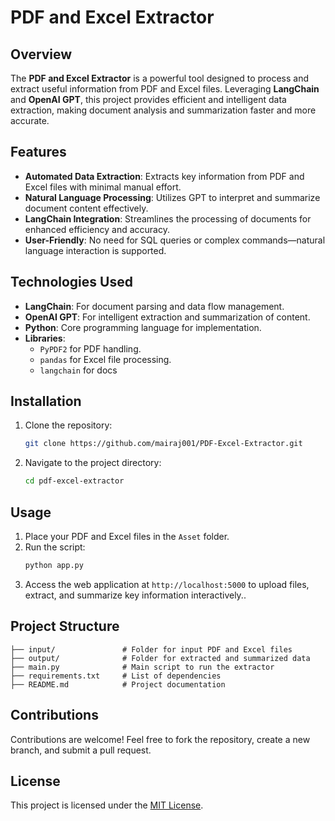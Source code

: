 # PDF and Excel Extractor

## Overview
The **PDF and Excel Extractor** is a powerful tool designed to process and extract useful information from PDF and Excel files. Leveraging **LangChain** and **OpenAI GPT**, this project provides efficient and intelligent data extraction, making document analysis and summarization faster and more accurate.

## Features
- **Automated Data Extraction**: Extracts key information from PDF and Excel files with minimal manual effort.
- **Natural Language Processing**: Utilizes GPT to interpret and summarize document content effectively.
- **LangChain Integration**: Streamlines the processing of documents for enhanced efficiency and accuracy.
- **User-Friendly**: No need for SQL queries or complex commands—natural language interaction is supported.

## Technologies Used
- **LangChain**: For document parsing and data flow management.
- **OpenAI GPT**: For intelligent extraction and summarization of content.
- **Python**: Core programming language for implementation.
- **Libraries**: 
  - `PyPDF2` for PDF handling.
  - `pandas` for Excel file processing.
  - `langchain` for docs

## Installation
1. Clone the repository:
   ```bash
   git clone https://github.com/mairaj001/PDF-Excel-Extractor.git
   ```
2. Navigate to the project directory:
   ```bash
   cd pdf-excel-extractor
   ```


## Usage
1. Place your PDF and Excel files in the `Asset` folder.
2. Run the script:
   ```bash
   python app.py
   ```
3. Access the web application at `http://localhost:5000` to upload files, extract, and summarize key information interactively..

## Project Structure
```
├── input/               # Folder for input PDF and Excel files
├── output/              # Folder for extracted and summarized data
├── main.py              # Main script to run the extractor
├── requirements.txt     # List of dependencies
├── README.md            # Project documentation
```



## Contributions
Contributions are welcome! Feel free to fork the repository, create a new branch, and submit a pull request.

## License
This project is licensed under the [MIT License](LICENSE).



